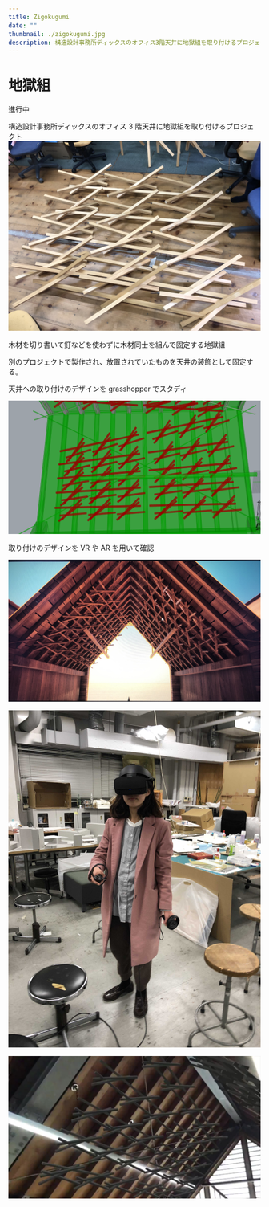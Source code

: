 ```yaml
---
title: Zigokugumi
date: ""
thumbnail: ./zigokugumi.jpg
description: 構造設計事務所ディックスのオフィス3階天井に地獄組を取り付けるプロジェクト。
---
```


# 地獄組

進行中

構造設計事務所ディックスのオフィス 3 階天井に地獄組を取り付けるプロジェクト
![zigokugumi](zigokugumi.jpg)

木材を切り書いて釘などを使わずに木材同士を組んで固定する地獄組

別のプロジェクトで製作され、放置されていたものを天井の装飾として固定する。

天井への取り付けのデザインを grasshopper でスタディ

![gh](gh.PNG)

取り付けのデザインを VR や AR を用いて確認

![twinmotion](twinmotion.png)

<div class="kg-card kg-image-card kg-width-mini">

![VR](vr-s.jpg)

</div>

![AR](ar.jpg)
